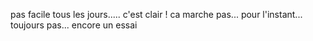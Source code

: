 pas facile tous les jours.....
c'est clair !
ca marche pas... pour l'instant... toujours pas...
encore un essai
